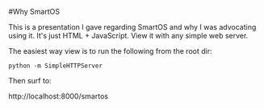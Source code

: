 #Why SmartOS

This is a presentation I gave regarding SmartOS and why I was advocating using it. It's just HTML + JavaScript. View it with any simple web server. 

The easiest way view is to run the following from the root dir:

`
python -m SimpleHTTPServer
`

Then surf to:

http://localhost:8000/smartos

